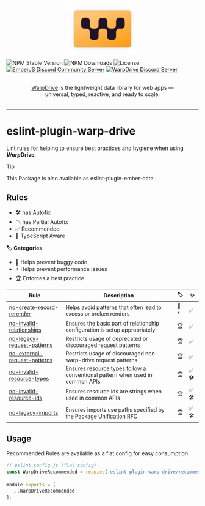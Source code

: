<p align="center">
  <img
    class="project-logo"
    src="./logos/logo-yellow-slab.svg"
    alt="WarpDrive"
    width="180px"
    title="WarpDrive"
    />
</p>

![NPM Stable Version](https://img.shields.io/npm/v/ember-data/latest?label=version&style=flat&color=fdb155)
![NPM Downloads](https://img.shields.io/npm/dm/ember-data.svg?style=flat&color=fdb155)
![License](https://img.shields.io/github/license/warp-drive-data/warp-drive.svg?style=flat&color=fdb155)
[![EmberJS Discord Community Server](https://img.shields.io/badge/EmberJS-grey?logo=discord&logoColor=fdb155)](https://discord.gg/zT3asNS
)
[![WarpDrive Discord Server](https://img.shields.io/badge/WarpDrive-grey?logo=discord&logoColor=fdb155)](https://discord.gg/PHBbnWJx5S
)

<p align="center">
  <br>
  <a href="https://warp-drive.io">WarpDrive</a> is the lightweight data library for web apps &mdash;
  <br>
  universal, typed, reactive, and ready to scale.
  <br/><br/>
</p>

---

# eslint-plugin-warp-drive

Lint rules for helping to ensure best practices and hygiene when using ***Warp*Drive**.

> [!TIP]
> This Package is also available as eslint-plugin-ember-data

## Rules

- 🛠️ has Autofix
- 〽️ has Partial Autofix
- ✅ Recommended
- 💜 TypeScript Aware

**🏷️ Categories**

- 🐞 Helps prevent buggy code
- ⚡️ Helps prevent performance issues
- 🏆 Enforces a best practice

| Rule | Description | 🏷️ | ✨ |
| ---- | ----------- | -- | -- |
| [no-create-record-rerender](./docs/no-create-record-rerender.md) | Helps avoid patterns that often lead to excess or broken renders | 🐞⚡️ | ✅ |
| [no-invalid-relationships](./docs/no-invalid-relationships.md) | Ensures the basic part of relationship configuration is setup appropriately | 🏆 | ✅ |
| [no-legacy-request-patterns](./docs/no-legacy-request-patterns.md) | Restricts usage of deprecated or discouraged request patterns | 🏆 | ✅ |
| [no-external-request-patterns](./docs/no-external-request-patterns.md) | Restricts usage of discouraged non-warp-drive request patterns | 🏆 | ✅ |
| [no-invalid-resource-types](./docs/no-invalid-resource-types.md) | Ensures resource types follow a conventional pattern when used in common APIs | 🏆 | ✅🛠️ |
| [no-invalid-resource-ids](./docs/no-invalid-resource-ids.md) | Ensures resource ids are strings when used in common APIs | 🏆 | ✅🛠️ |
| [no-legacy-imports](./docs/no-legacy-imports.md) | Ensures imports use paths specified by the Package Unification RFC | 🏆 | ✅🛠️ |

## Usage

Recommended Rules are available as a flat config for easy consumption:

```ts
// eslint.config.js (flat config)
const WarpDriveRecommended = require('eslint-plugin-warp-drive/recommended');

module.exports = [
  ...WarpDriveRecommended,
];
```

